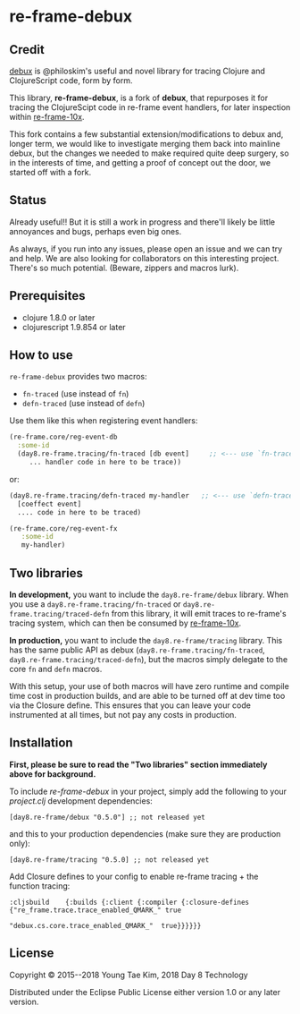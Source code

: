 # re-frame-debux

## Credit

[debux](https://github.com/philoskim/debux) is @philoskim's useful and novel library for tracing Clojure and ClojureScript code, form by form.

This library, **re-frame-debux**, is a fork of **debux**, that repurposes it for tracing the ClojureScipt code in re-frame event handlers, for later inspection within [re-frame-10x](https://github.com/Day8/re-frame-10x). 

This fork contains a few substantial extension/modifications to debux and, longer term, we would like to investigate merging them back into mainline debux, but the changes we needed to make required quite deep surgery, so in the interests of time, and getting a proof of concept out the door, we started off with a fork.

## Status

Already useful!! But it is still a work in progress and there'll likely be little annoyances and bugs, perhaps even big ones.

As always, if you run into any issues, please open an issue and we can try and help. We are also looking for collaborators on this interesting project. There's so much potential. (Beware, zippers and macros lurk). 

## Prerequisites

* clojure 1.8.0 or later
* clojurescript 1.9.854 or later


## How to use

`re-frame-debux` provides two macros: 

* `fn-traced`  (use instead of `fn`)
* `defn-traced`  (use instead of `defn`)

Use them like this when registering event handlers:
```clj
(re-frame.core/reg-event-db 
  :some-id 
  (day8.re-frame.tracing/fn-traced [db event]     ;; <--- use `fn-traced` instead of `fn`
     ... handler code in here to be trace))
```

or:
```clj
(day8.re-frame.tracing/defn-traced my-handler   ;; <--- use `defn-traced` instead of `defn`
  [coeffect event] 
  .... code in here to be traced)

(re-frame.core/reg-event-fx 
   :some-id
   my-handler)
```

## Two libraries

**In development,** you want to include the `day8.re-frame/debux` library. When you use a `day8.re-frame.tracing/fn-traced` or `day8.re-frame.tracing/traced-defn` from this library, it will emit traces to re-frame's tracing system, which can then be consumed by [re-frame-10x](https://github.com/Day8/re-frame-10x).

**In production,** you want to include the `day8.re-frame/tracing` library. This has the same public API as debux (`day8.re-frame.tracing/fn-traced`, `day8.re-frame.tracing/traced-defn`), but the macros simply delegate to the core `fn` and `defn` macros.

With this setup, your use of both macros will have zero runtime and compile time cost in production builds, and are able to be turned off at dev time too via the Closure define.  This ensures that you can leave your code instrumented at all times, but not pay any costs in production.

## Installation

**First, please be sure to read the "Two libraries" section immediately above for background.**

To include *re-frame-debux* in your project, simply add the following to your *project.clj* development dependencies:

```
[day8.re-frame/debux "0.5.0"] ;; not released yet
```

and this to your production dependencies (make sure they are production only):

```
[day8.re-frame/tracing "0.5.0] ;; not released yet
```

Add Closure defines to your config to enable re-frame tracing + the function tracing:

```
:cljsbuild    {:builds {:client {:compiler {:closure-defines {"re_frame.trace.trace_enabled_QMARK_" true
                                                              "debux.cs.core.trace_enabled_QMARK_"  true}}}}}}
```
## License
Copyright © 2015--2018 Young Tae Kim, 2018 Day 8 Technology

Distributed under the Eclipse Public License either version 1.0 or any later version.
